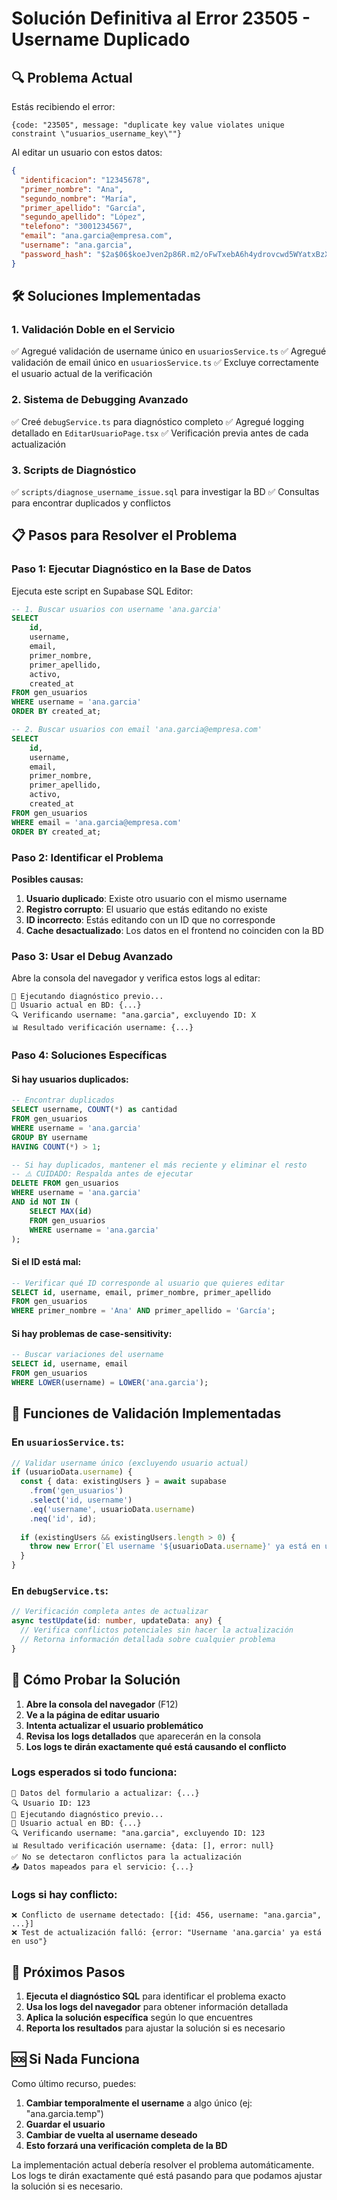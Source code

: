 # Solución Definitiva al Error 23505 - Username Duplicado

## 🔍 Problema Actual

Estás recibiendo el error:
```
{code: "23505", message: "duplicate key value violates unique constraint \"usuarios_username_key\""}
```

Al editar un usuario con estos datos:
```json
{
  "identificacion": "12345678",
  "primer_nombre": "Ana",
  "segundo_nombre": "María", 
  "primer_apellido": "García",
  "segundo_apellido": "López",
  "telefono": "3001234567",
  "email": "ana.garcia@empresa.com",
  "username": "ana.garcia",
  "password_hash": "$2a$06$koeJven2p86R.m2/oFwTxebA6h4ydrovcwd5WYatxBzX6oy87e5ou"
}
```

## 🛠️ Soluciones Implementadas

### 1. **Validación Doble en el Servicio**
✅ Agregué validación de username único en `usuariosService.ts`
✅ Agregué validación de email único en `usuariosService.ts`
✅ Excluye correctamente el usuario actual de la verificación

### 2. **Sistema de Debugging Avanzado**
✅ Creé `debugService.ts` para diagnóstico completo
✅ Agregué logging detallado en `EditarUsuarioPage.tsx`
✅ Verificación previa antes de cada actualización

### 3. **Scripts de Diagnóstico**
✅ `scripts/diagnose_username_issue.sql` para investigar la BD
✅ Consultas para encontrar duplicados y conflictos

## 📋 Pasos para Resolver el Problema

### Paso 1: Ejecutar Diagnóstico en la Base de Datos

Ejecuta este script en Supabase SQL Editor:

```sql
-- 1. Buscar usuarios con username 'ana.garcia'
SELECT 
    id,
    username,
    email,
    primer_nombre,
    primer_apellido,
    activo,
    created_at
FROM gen_usuarios
WHERE username = 'ana.garcia'
ORDER BY created_at;

-- 2. Buscar usuarios con email 'ana.garcia@empresa.com'
SELECT 
    id,
    username,
    email,
    primer_nombre,
    primer_apellido,
    activo,
    created_at
FROM gen_usuarios
WHERE email = 'ana.garcia@empresa.com'
ORDER BY created_at;
```

### Paso 2: Identificar el Problema

**Posibles causas:**

1. **Usuario duplicado**: Existe otro usuario con el mismo username
2. **Registro corrupto**: El usuario que estás editando no existe
3. **ID incorrecto**: Estás editando con un ID que no corresponde
4. **Cache desactualizado**: Los datos en el frontend no coinciden con la BD

### Paso 3: Usar el Debug Avanzado

Abre la consola del navegador y verifica estos logs al editar:

```
🔬 Ejecutando diagnóstico previo...
👤 Usuario actual en BD: {...}
🔍 Verificando username: "ana.garcia", excluyendo ID: X
📊 Resultado verificación username: {...}
```

### Paso 4: Soluciones Específicas

#### Si hay usuarios duplicados:
```sql
-- Encontrar duplicados
SELECT username, COUNT(*) as cantidad
FROM gen_usuarios
WHERE username = 'ana.garcia'
GROUP BY username
HAVING COUNT(*) > 1;

-- Si hay duplicados, mantener el más reciente y eliminar el resto
-- ⚠️ CUIDADO: Respalda antes de ejecutar
DELETE FROM gen_usuarios 
WHERE username = 'ana.garcia' 
AND id NOT IN (
    SELECT MAX(id) 
    FROM gen_usuarios 
    WHERE username = 'ana.garcia'
);
```

#### Si el ID está mal:
```sql
-- Verificar qué ID corresponde al usuario que quieres editar
SELECT id, username, email, primer_nombre, primer_apellido
FROM gen_usuarios
WHERE primer_nombre = 'Ana' AND primer_apellido = 'García';
```

#### Si hay problemas de case-sensitivity:
```sql
-- Buscar variaciones del username
SELECT id, username, email
FROM gen_usuarios
WHERE LOWER(username) = LOWER('ana.garcia');
```

## 🔧 Funciones de Validación Implementadas

### En `usuariosService.ts`:
```typescript
// Validar username único (excluyendo usuario actual)
if (usuarioData.username) {
  const { data: existingUsers } = await supabase
    .from('gen_usuarios')
    .select('id, username')
    .eq('username', usuarioData.username)
    .neq('id', id);
    
  if (existingUsers && existingUsers.length > 0) {
    throw new Error(`El username '${usuarioData.username}' ya está en uso`);
  }
}
```

### En `debugService.ts`:
```typescript
// Verificación completa antes de actualizar
async testUpdate(id: number, updateData: any) {
  // Verifica conflictos potenciales sin hacer la actualización
  // Retorna información detallada sobre cualquier problema
}
```

## 🚀 Cómo Probar la Solución

1. **Abre la consola del navegador** (F12)
2. **Ve a la página de editar usuario**
3. **Intenta actualizar el usuario problemático**
4. **Revisa los logs detallados** que aparecerán en la consola
5. **Los logs te dirán exactamente qué está causando el conflicto**

### Logs esperados si todo funciona:
```
📝 Datos del formulario a actualizar: {...}
🔍 Usuario ID: 123
🔬 Ejecutando diagnóstico previo...
👤 Usuario actual en BD: {...}
🔍 Verificando username: "ana.garcia", excluyendo ID: 123
📊 Resultado verificación username: {data: [], error: null}
✅ No se detectaron conflictos para la actualización
📤 Datos mapeados para el servicio: {...}
```

### Logs si hay conflicto:
```
❌ Conflicto de username detectado: [{id: 456, username: "ana.garcia", ...}]
❌ Test de actualización falló: {error: "Username 'ana.garcia' ya está en uso"}
```

## 🎯 Próximos Pasos

1. **Ejecuta el diagnóstico SQL** para identificar el problema exacto
2. **Usa los logs del navegador** para obtener información detallada
3. **Aplica la solución específica** según lo que encuentres
4. **Reporta los resultados** para ajustar la solución si es necesario

## 🆘 Si Nada Funciona

Como último recurso, puedes:

1. **Cambiar temporalmente el username** a algo único (ej: "ana.garcia.temp")
2. **Guardar el usuario**
3. **Cambiar de vuelta al username deseado**
4. **Esto forzará una verificación completa de la BD**

La implementación actual debería resolver el problema automáticamente. Los logs te dirán exactamente qué está pasando para que podamos ajustar la solución si es necesario.
